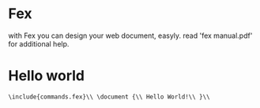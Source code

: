 # Fex
with Fex you can design your web document, easyly.
read 'fex manual.pdf' for additional help.

# Hello world
`
\include{commands.fex}\\
\document {\\
  Hello World!\\
}\\
`
